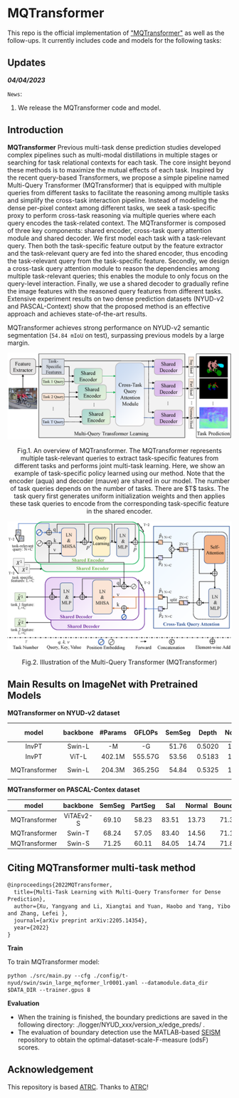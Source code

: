 # MQTransformer

This repo is the official implementation of ["MQTransformer"](https://arxiv.org/abs/2205.14354) as well as the follow-ups. It currently includes code and models for the following tasks:


## Updates

***04/04/2023***

`News`: 

1. We release the MQTransformer code and model. 


## Introduction

**MQTransformer** 
Previous multi-task dense prediction studies developed complex pipelines such as multi-modal distillations in multiple stages or searching for task relational contexts for each task. The core insight beyond these methods is to maximize the mutual effects of each task. Inspired by the recent query-based Transformers, we propose a simple pipeline named Multi-Query Transformer (MQTransformer) that is equipped with multiple queries from different tasks to facilitate the reasoning among multiple tasks and simplify the cross-task interaction pipeline. Instead of modeling the dense per-pixel context among different tasks, we seek a task-specific proxy to perform cross-task reasoning via multiple queries where each query encodes the task-related context. The MQTransformer is composed of three key components: shared encoder, cross-task query attention module and shared decoder. We first model each task with a task-relevant query. Then both the task-specific feature output by the feature extractor and the task-relevant query are fed into the shared encoder, thus encoding the task-relevant query from the task-specific feature. Secondly, we design a cross-task query attention module to reason the dependencies among multiple task-relevant queries; this enables the module to only focus on the query-level interaction. Finally, we use a shared decoder to gradually refine the image features with the reasoned query features from different tasks. Extensive experiment results on two dense prediction datasets (NYUD-v2 and PASCAL-Context) show that the proposed method is an effective approach and achieves state-of-the-art results. 

MQTransformer achieves strong performance on NYUD-v2 semantic segmentation (`54.84 mIoU` on test), surpassing previous models by a large margin.

![MQTransformer](figures/overview.png)
<p align="center">Fig.1. An overview of MQTransformer. The MQTransformer represents multiple task-relevant queries to extract task-specific features from different tasks and performs joint multi-task learning. Here, we show an example of task-specific policy learned using our method. Note that the encoder (aqua) and decoder (mauve) are shared in our model. The number of task queries depends on the number of tasks. There are $T$ tasks. The task query first generates uniform initialization weights and then applies these task queries to encode from the corresponding task-specific feature in the shared encoder.</p>


![MQTransformer](figures/encoder-decoder.png)
<p align="center">Fig.2. Illustration of the Multi-Query Transformer (MQTransformer)</p>

## Main Results on ImageNet with Pretrained Models

**MQTransformer on NYUD-v2 dataset**

| model|backbone|#Params| GFLOPs | SemSeg| Depth | Noemal|Boundary| model checkpopint | log |
| :---: | :---: | :---: | :---: | :---: | :---: | :---: | :---: |:---: |:---: |
| InvPT         | Swin-L |   -M   |  -G    | 51.76 |0.5020 | 19.39 | 77.6 |- | -|
| InvPT         | ViT-L  | 402.1M | 555.57G| 53.56 |0.5183 | 19.04 | 78.1 |- | -|
| MQTransformer | Swin-L | 204.3M | 365.25G| 54.84 |0.5325 | 19.60 | 78.20| [Google Drive](https://drive.google.com/file/d/1ujNkpLYB9TuHe1J0QbWTeC2iDks3MiFv/view?usp=share_link) | [log](https://drive.google.com/file/d/14m4HYnGaxpA4a1SeKyv1UpLXMAzvseHD/view?usp=share_link) |



**MQTransformer on PASCAL-Contex dataset**

| model | backbone |  SemSeg | PartSeg | Sal | Normal| Boundary| 
| :---: | :---: | :---: | :---: | :---: | :---: | :---: |
|MQTransformer |ViTAEv2-S| 69.10 | 58.23 | 83.51| 13.73 | 71.30 |
|MQTransformer | Swin-T  | 68.24 | 57.05 | 83.40| 14.56 | 71.10 |
|MQTransformer | Swin-S  | 71.25 | 60.11 | 84.05 | 14.74 | 71.80| 

       
 
## Citing MQTransformer multi-task method

```
@inproceedings{2022MQTransformer,
  title={Multi-Task Learning with Multi-Query Transformer for Dense Prediction},
  author={Xu, Yangyang and Li, Xiangtai and Yuan, Haobo and Yang, Yibo and Zhang, Lefei },
  journal={arXiv preprint arXiv:2205.14354},
  year={2022}
}
```



**Train**

To train MQTransformer model:
```
python ./src/main.py --cfg ./config/t-nyud/swin/swin_large_mqformer_lr0001.yaml --datamodule.data_dir $DATA_DIR --trainer.gpus 8
```

**Evaluation**

- When the training is finished, the boundary predictions are saved in the following directory: ./logger/NYUD_xxx/version_x/edge_preds/ .
- The evaluation of boundary detection use the MATLAB-based [SEISM](https://github.com/jponttuset/seism) repository to obtain the optimal-dataset-scale-F-measure (odsF) scores.


## Acknowledgement
This repository is based [ATRC](https://github.com/brdav/atrc). Thanks to [ATRC](https://github.com/brdav/atrc)!

